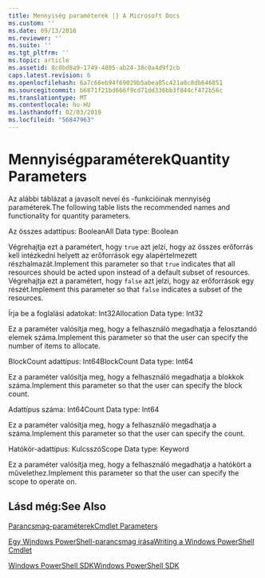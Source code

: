 ```yaml
---
title: Mennyiség paraméterek |} A Microsoft Docs
ms.custom: ''
ms.date: 09/13/2016
ms.reviewer: ''
ms.suite: ''
ms.tgt_pltfrm: ''
ms.topic: article
ms.assetid: 8c0bd8a9-1749-4885-ab24-38c0a4d9f2cb
caps.latest.revision: 6
ms.openlocfilehash: 6a7c66eb94f69029b5abea85c421a0c8db646851
ms.sourcegitcommit: b6871f21bd666f9cd71dd336bb3f844cf472b56c
ms.translationtype: MT
ms.contentlocale: hu-HU
ms.lasthandoff: 02/03/2019
ms.locfileid: "56847963"
---
```

# <a name="quantity-parameters"></a><span data-ttu-id="1e972-102">Mennyiségparaméterek</span><span class="sxs-lookup"><span data-stu-id="1e972-102">Quantity Parameters</span></span>

<span data-ttu-id="1e972-103">Az alábbi táblázat a javasolt nevei és -funkcióinak mennyiség paraméterek.</span><span class="sxs-lookup"><span data-stu-id="1e972-103">The following table lists the recommended names and functionality for quantity parameters.</span></span>

<span data-ttu-id="1e972-104">Az összes adattípus: Boolean</span><span class="sxs-lookup"><span data-stu-id="1e972-104">All Data type: Boolean</span></span>

<span data-ttu-id="1e972-105">Végrehajtja ezt a paramétert, hogy `true` azt jelzi, hogy az összes erőforrás kell intézkedni helyett az erőforrások egy alapértelmezett részhalmazát.</span><span class="sxs-lookup"><span data-stu-id="1e972-105">Implement this parameter so that `true` indicates that all resources should be acted upon instead of a default subset of resources.</span></span> <span data-ttu-id="1e972-106">Végrehajtja ezt a paramétert, hogy `false` azt jelzi, hogy az erőforrások egy részét.</span><span class="sxs-lookup"><span data-stu-id="1e972-106">Implement this parameter so that `false` indicates a subset of the resources.</span></span>

<span data-ttu-id="1e972-107">Írja be a foglalási adatokat: Int32</span><span class="sxs-lookup"><span data-stu-id="1e972-107">Allocation Data type: Int32</span></span>

<span data-ttu-id="1e972-108">Ez a paraméter valósítja meg, hogy a felhasználó megadhatja a felosztandó elemek száma.</span><span class="sxs-lookup"><span data-stu-id="1e972-108">Implement this parameter so that the user can specify the number of items to allocate.</span></span>

<span data-ttu-id="1e972-109">BlockCount adattípus: Int64</span><span class="sxs-lookup"><span data-stu-id="1e972-109">BlockCount Data type: Int64</span></span>

<span data-ttu-id="1e972-110">Ez a paraméter valósítja meg, hogy a felhasználó megadhatja a blokkok száma.</span><span class="sxs-lookup"><span data-stu-id="1e972-110">Implement this parameter so that the user can specify the block count.</span></span>

<span data-ttu-id="1e972-111">Adattípus száma: Int64</span><span class="sxs-lookup"><span data-stu-id="1e972-111">Count Data type: Int64</span></span>

<span data-ttu-id="1e972-112">Ez a paraméter valósítja meg, hogy a felhasználó megadhatja a száma.</span><span class="sxs-lookup"><span data-stu-id="1e972-112">Implement this parameter so that the user can specify the count.</span></span>

<span data-ttu-id="1e972-113">Hatókör-adattípus: Kulcsszó</span><span class="sxs-lookup"><span data-stu-id="1e972-113">Scope Data type: Keyword</span></span>

<span data-ttu-id="1e972-114">Ez a paraméter valósítja meg, hogy a felhasználó megadhatja a hatókört a művelethez.</span><span class="sxs-lookup"><span data-stu-id="1e972-114">Implement this parameter so that the user can specify the scope to operate on.</span></span>

## <a name="see-also"></a><span data-ttu-id="1e972-115">Lásd még:</span><span class="sxs-lookup"><span data-stu-id="1e972-115">See Also</span></span>

[<span data-ttu-id="1e972-116">Parancsmag-paraméterek</span><span class="sxs-lookup"><span data-stu-id="1e972-116">Cmdlet Parameters</span></span>](./cmdlet-parameters.md)

[<span data-ttu-id="1e972-117">Egy Windows PowerShell-parancsmag írása</span><span class="sxs-lookup"><span data-stu-id="1e972-117">Writing a Windows PowerShell Cmdlet</span></span>](./writing-a-windows-powershell-cmdlet.md)

[<span data-ttu-id="1e972-118">Windows PowerShell SDK</span><span class="sxs-lookup"><span data-stu-id="1e972-118">Windows PowerShell SDK</span></span>](../windows-powershell-reference.md)
